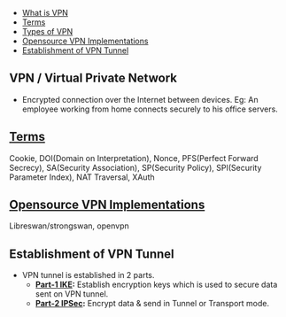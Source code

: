 - [What is VPN](#what)
- [Terms](#terms)
- [Types of VPN](Types_of_VPN)
- [Opensource VPN Implementations](#os)
- [Establishment of VPN Tunnel](#estb)


<a name=what></a>
## VPN / Virtual Private Network
- Encrypted connection over the Internet between devices. Eg: An employee working from home connects securely to his office servers.

<a name=terms></a>
## [Terms](Terms)
Cookie, DOI(Domain on Interpretation), Nonce, PFS(Perfect Forward Secrecy), SA(Security Association), SP(Security Policy), SPI(Security Parameter Index), NAT Traversal, XAuth

<a name=os></a>
## [Opensource VPN Implementations](OpenSource_VPN_server_Clients)
Libreswan/strongswan, openvpn


<a name=estb></a>
## Establishment of VPN Tunnel
- VPN tunnel is established in 2 parts.
  - **[Part-1 IKE](Part1_IKE):** Establish encryption keys which is used to secure data sent on VPN tunnel.
  - **[Part-2 IPSec](Part2_IPSec):** Encrypt data & send in Tunnel or Transport mode.
